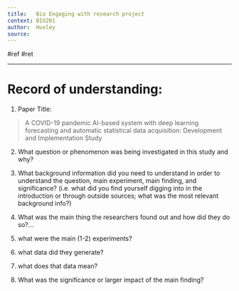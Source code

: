 ```yaml
---
title:   Bio Engaging with research project
context: BIO201
author:  Huxley
source: 
---
```


#ref #ret 

---
# Record of understanding:

1.  Paper Title:  
> A COVID-19 pandemic AI-based system with deep learning forecasting and automatic statistical data acquisition: Development and Implementation Study
    

  

2.  What question or phenomenon was being investigated in this study and why?
    

  

3.  What background information did you need to understand in order to understand the question, main experiment, main finding, and significance? (i.e. what did you find yourself digging into in the introduction or through outside sources; what was the most relevant background info?)
    

  

4.  What was the main thing the researchers found out and how did they do so?...
    

1.  what were the main (1-2) experiments?
    
2.  what data did they generate?
    
3.  what does that data mean?
    

  

5.  What was the significance or larger impact of the main finding?
